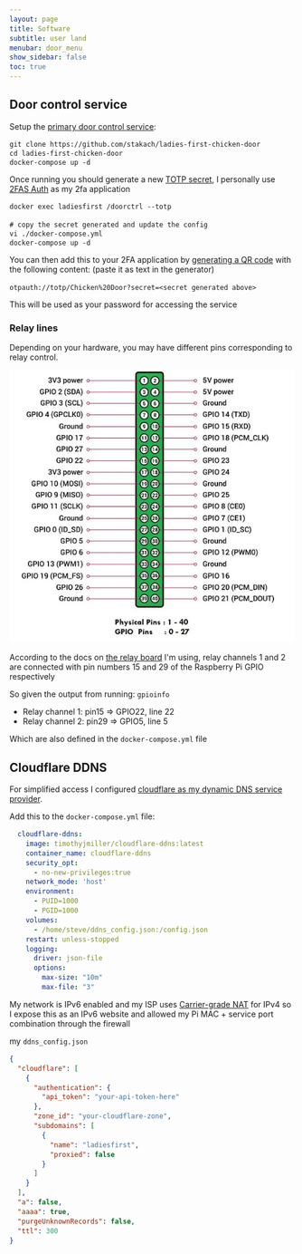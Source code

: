 ```yaml
---
layout: page
title: Software
subtitle: user land
menubar: door_menu
show_sidebar: false
toc: true
---
```


## Door control service

Setup the [primary door control service](https://github.com/stakach/ladies-first-chicken-door):

```shell
git clone https://github.com/stakach/ladies-first-chicken-door
cd ladies-first-chicken-door
docker-compose up -d
```

Once running you should generate a new [TOTP secret](https://medium.com/@nicola88/two-factor-authentication-with-totp-ccc5f828b6df), I personally use [2FAS Auth](https://2fas.com/) as my 2fa application

```shell
docker exec ladiesfirst /doorctrl --totp

# copy the secret generated and update the config
vi ./docker-compose.yml
docker-compose up -d
```

You can then add this to your 2FA application by [generating a QR code](https://smo.cx/) with the following content: (paste it as text in the generator)

`otpauth://totp/Chicken%20Door?secret=<secret generated above>`

This will be used as your password for accessing the service

### Relay lines

Depending on your hardware, you may have different pins corresponding to relay control.

![pinout](/img/pi-zero-2w-pinout.webp)

According to the docs on [the relay board](https://thepihut.com/products/zero-relay-2-channel-5v-relay-board-for-pi-zero) I'm using, relay channels 1 and 2 are connected with pin numbers 15 and 29 of the Raspberry Pi GPIO respectively

So given the output from running: `gpioinfo`

* Relay channel 1: pin15 => GPIO22, line 22
* Relay channel 2: pin29 => GPIO5, line 5

Which are also defined in the `docker-compose.yml` file

## Cloudflare DDNS

For simplified access I configured [cloudflare as my dynamic DNS service provider](https://github.com/timothymiller/cloudflare-ddns).

Add this to the `docker-compose.yml` file:

```yaml
  cloudflare-ddns:
    image: timothyjmiller/cloudflare-ddns:latest
    container_name: cloudflare-ddns
    security_opt:
      - no-new-privileges:true
    network_mode: 'host'
    environment:
      - PUID=1000
      - PGID=1000
    volumes:
      - /home/steve/ddns_config.json:/config.json
    restart: unless-stopped
    logging:
      driver: json-file
      options:
        max-size: "10m"
        max-file: "3"
```

My network is IPv6 enabled and my ISP uses [Carrier-grade NAT](https://en.wikipedia.org/wiki/Carrier-grade_NAT) for IPv4 so I expose this as an IPv6 website and allowed my Pi MAC + service port combination through the firewall

my `ddns_config.json`

```json
{
  "cloudflare": [
    {
      "authentication": {
        "api_token": "your-api-token-here"
      },
      "zone_id": "your-cloudflare-zone",
      "subdomains": [
        {
          "name": "ladiesfirst",
          "proxied": false
        }
      ]
    }
  ],
  "a": false,
  "aaaa": true,
  "purgeUnknownRecords": false,
  "ttl": 300
}
```
